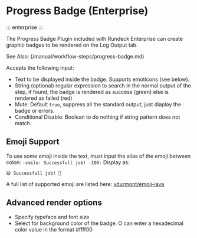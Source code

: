 # Progress Badge (Enterprise)
::: enterprise
:::

The Progress Badge Plugin included with Rundeck Enterprise can create graphic badges to be rendered on the Log Output tab.

See Also: (/manual/workflow-steps/progress-badge.md)

Accepts the following input:

- Text to be displayed inside the badge. Supports emoticons (see below).
- String (optional) regular expression to search in the normal output of the step, if found, the badge is rendered as success (green) else is rendered as failed (red)
- Mute: Default `true`, suppress all the standard output, just diaplay the badge or errors.
- Conditional Disable: Boolean to do nothing if string pattern does not match.

## Emoji Support

To use some emoji inside the text, must input the alias of the emoji between colon:
`:smile: Successfull job! :100:`
Display as:

`😄 Successfull job! 💯`

A full list of supported emoji are listed here:
[vdurmont/emoji-java](https://github.com/vdurmont/emoji-java)

## Advanced render options

- Specify typeface and font size
- Select for background color of the badge. O can enter a hexadecimal color value in the format #ffff00
